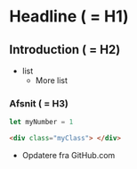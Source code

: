 # Headline ( = H1)

## Introduction ( = H2)

* list
    * More list

### Afsnit ( = H3)

```javaScript  
let myNumber = 1
```  

```HTML  
<div class="myClass"> </div>
``` 

* Opdatere fra GitHub.com
